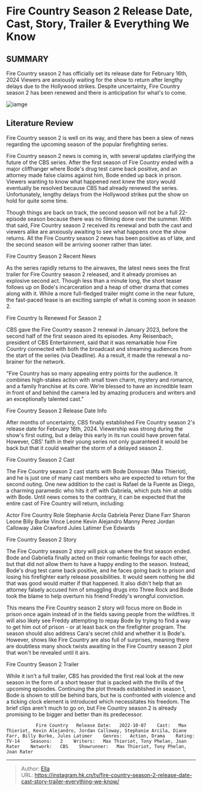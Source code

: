 # Fire Country Season 2 Release Date, Cast, Story, Trailer &amp; Everything We Know


## SUMMARY 



  Fire Country season 2 has officially set its release date for February 16th, 2024   Viewers are anxiously waiting for the show to return after lengthy delays due to the Hollywood strikes.   Despite uncertainty, Fire Country season 2 has been renewed and there is anticipation for what&#39;s to come.  

![iamge](https://static1.srcdn.com/wordpress/wp-content/uploads/2023/08/bode-in-fire-country.jpg)

## Literature Review
Fire Country season 2 is well on its way, and there has been a slew of news regarding the upcoming season of the popular firefighting series. 




Fire Country season 2 news is coming in, with several updates clarifying the future of the CBS series. After the first season of Fire Country ended with a major cliffhanger where Bode&#39;s drug test came back positive, and an attorney made false claims against him, Bode ended up back in prison. Viewers wanting to know what happened next knew the story would eventually be resolved because CBS had already renewed the series. Unfortunately, lengthy delays from the Hollywood strikes put the show on hold for quite some time.




Though things are back on track, the second season will not be a full 22-episode season because there was no filming done over the summer. With that said, Fire Country season 2 received its renewal and both the cast and viewers alike are anxiously awaiting to see what happens once the show returns. All the Fire Country season 2 news has been positive as of late, and the second season will be arriving sooner rather than later.


 Fire Country Season 2 Recent News 
         

 As the series rapidly returns to the airwaves, the latest news sees the first trailer for Fire Country season 2 released, and it already promises an explosive second act. Though less than a minute long, the short teaser follows up on Bode&#39;s incarceration and a heap of other drama that comes along with it. While a more full-fledged trailer might come in the near future, the fast-paced tease is an exciting sample of what is coming soon in season 2. 






 Fire Country Is Renewed For Season 2 
          

CBS gave the Fire Country season 2 renewal in January 2023, before the second half of the first season aired its episodes. Amy Reisenbach, president of CBS Entertainment, said that it was remarkable how Fire Country connected with both the broadcast and streaming audiences from the start of the series (via Deadline). As a result, it made the renewal a no-brainer for the network.


&#34;Fire Country has so many appealing entry points for the audience. It combines high-stakes action with small town charm, mystery and romance, and a family franchise at its core. We’re blessed to have an incredible team in front of and behind the camera led by amazing producers and writers and an exceptionally talented cast.&#34;




 Fire Country Season 2 Release Date Info 
          




After months of uncertainty, CBS finally established Fire Country season 2&#39;s release date for February 16th, 2024. Viewership was strong during the show&#39;s first outing, but a delay this early in its run could have proven fatal. However, CBS&#39; faith in their young series not only guaranteed it would be back but that it could weather the storm of a delayed season 2.



 Fire Country Season 2 Cast 
          

The Fire Country season 2 cast starts with Bode Donovan (Max Thieriot), and he is just one of many cast members who are expected to return for the second outing. One new addition to the cast is Rafael de la Fuente as Diego, a charming paramedic who hits it off with Gabriela, which puts him at odds with Bode. Until news comes to the contrary, it can be expected that the entire cast of Fire Country will return, including:




 Actor  Fire Country Role   Stephanie Arcila  Gabriela Perez   Diane Farr  Sharon Leone   Billy Burke  Vince Leone   Kevin Alejandro  Manny Perez   Jordan Calloway  Jake Crawford​​​​​​   Jules Latimer  Eve Edwards   





 Fire Country Season 2 Story 
          

The Fire Country season 2 story will pick up where the first season ended. Bode and Gabriella finally acted on their romantic feelings for each other, but that did not allow them to have a happy ending to the season. Instead, Bode&#39;s drug test came back positive, and he faces going back to prison and losing his firefighter early release possibilities. It would seem nothing he did that was good would matter if that happened. It also didn&#39;t help that an attorney falsely accused him of smuggling drugs into Three Rock and Bode took the blame to help overturn his friend Freddy&#39;s wrongful conviction.




This means the Fire Country season 2 story will focus more on Bode in prison once again instead of in the fields saving people from the wildfires. It will also likely see Freddy attempting to repay Bode by trying to find a way to get him out of prison - or at least back on the firefighter program. The season should also address Cara&#39;s secret child and whether it is Bode&#39;s. However, shows like Fire Country are also full of surprises, meaning there are doubtless many shock twists awaiting in the Fire Country season 2 plot that won&#39;t be revealed until it airs.



 Fire Country Season 2 Trailer 
          

While it isn&#39;t a full trailer, CBS has provided the first real look at the new season in the form of a short teaser that is packed with the thrills of the upcoming episodes. Continuing the plot threads established in season 1, Bode is shown to still be behind bars, but he is confronted with violence and a ticking clock element is introduced which necessitates his freedom. The brief clips aren&#39;t much to go on, but Fire Country season 2 is already promising to be bigger and better than its predecessor. 





 

               Fire Country   Release Date:   2022-10-07    Cast:   Max Thieriot, Kevin Alejandro, Jordan Calloway, Stephanie Arcila, Diane Farr, Billy Burke, Jules Latimer    Genres:   Action, Drama    Rating:   TV-14    Seasons:   2    Writers:   Max Thieriot, Tony Phelan, Joan Rater    Network:   CBS    Showrunner:   Max Thieriot, Tony Phelan, Joan Rater      

---

> Author: [Ella](https://instagram.hk.cn/)  
> URL: https://instagram.hk.cn/tv/fire-country-season-2-release-date-cast-story-trailer-everything-we-know/  


